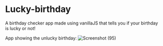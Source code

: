 # Lucky-birthday
A birthday checker app made using vanillaJS that tells you if your birthday is lucky or not! 


App showing the unlucky birthday:
![Screenshot (95)](https://user-images.githubusercontent.com/108549299/199824089-19d05db8-48a5-43a0-988c-8763cc0511a8.png)
